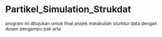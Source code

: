 # Partikel_Simulation_Strukdat

program ini ditujukan untuk final projek matakuliah sturktur data dengan dosen pengampu pak arta